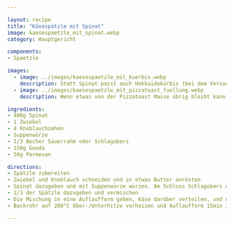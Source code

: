 ```yaml
---

layout: recipe
title: "Käsespätzle mit Spinat"
image: kaesespaetzle_mit_spinat.webp
category: Hauptgericht

components:
- Spaetzle

images:
  - image: ../images/kaesespaetzle_mit_kuerbis.webp
    description: Statt Spinat passt auch Hokkaidokürbis (bei dem Versuch war es aber etwas zuviel (halb halb). Besser ist vmtl 1/3 Kürbis, 2/3 Spätzle
  - image: ../images/kaesespaetzle_mit_pizzatoast_fuellung.webp
    description: Wenn etwas von der Pizzatoast Masse übrig bleibt kann man sie in einer kleinen Form mit Spätzle vermischen. Schmeckt super, speziell in Kombination mit Spinatspätzle

ingredients:
- 400g Spinat
- 1 Zwiebel
- 4 Knoblauchzehen
- Suppenwürze
- 1/3 Becher Sauerrahm oder Schlagobers
- 150g Gouda
- 50g Parmesan

directions:
- Spätzle zubereiten
- Zwiebel und Knoblauch schneiden und in etwas Butter anrösten
- Spinat dazugeben und mit Suppenwürze würzen. Am Schluss Schlagobers dazugeben
- 2/3 der Spätzle dazugeben und vermischen
- Die Mischung in eine Auflaufform geben, Käse darüber verteilen, und die restlichen 1/3 Spätzle oben drauf.
- Backrohr auf 200°C Ober-/Unterhitze vorheizen und Auflaufform 15min ins Backrohr geben

---
```

